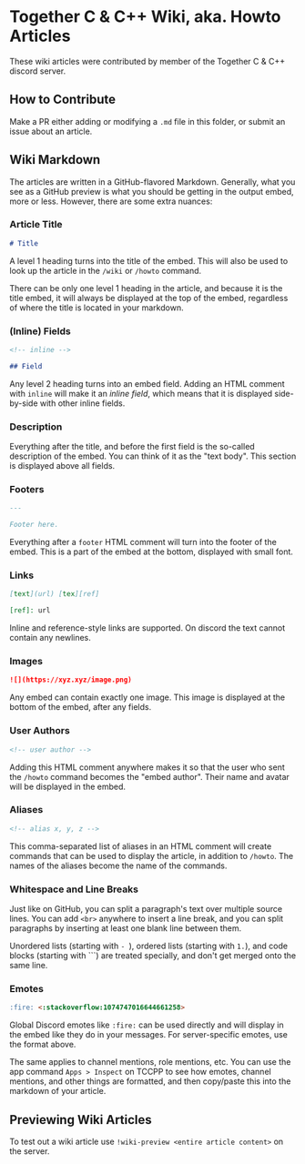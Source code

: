 # Together C & C++ Wiki, aka. Howto Articles

These wiki articles were contributed by member of the Together C & C++ discord server.

## How to Contribute

Make a PR either adding or modifying a `.md` file in this folder, or submit an issue about an article.

## Wiki Markdown

The articles are written in a GitHub-flavored Markdown. Generally, what you see as a GitHub preview is what you should
be getting in the output embed, more or less. However, there are some extra nuances:

### Article Title

```md
# Title
```

A level 1 heading turns into the title of the embed. This will also be used to look up the article in the `/wiki` or
`/howto` command.

There can be only one level 1 heading in the article, and because it is the title embed, it will always be displayed at
the top of the embed, regardless of where the title is located in your markdown.

### (Inline) Fields

```md
<!-- inline -->

## Field
```

Any level 2 heading turns into an embed field. Adding an HTML comment with `inline` will make it an _inline field_,
which means that it is displayed side-by-side with other inline fields.

### Description

Everything after the title, and before the first field is the so-called description of the embed. You can think of it as
the "text body". This section is displayed above all fields.

### Footers

```md
---

Footer here.
```

Everything after a `footer` HTML comment will turn into the footer of the embed. This is a part of the embed at the
bottom, displayed with small font.

### Links

```md
[text](url) [tex][ref]

[ref]: url
```

Inline and reference-style links are supported. On discord the text cannot contain any newlines.

### Images

```md
![](https://xyz.xyz/image.png)
```

Any embed can contain exactly one image. This image is displayed at the bottom of the embed, after any fields.

### User Authors

```md
<!-- user author -->
```

Adding this HTML comment anywhere makes it so that the user who sent the `/howto` command becomes the "embed author".
Their name and avatar will be displayed in the embed.

### Aliases

```md
<!-- alias x, y, z -->
```

This comma-separated list of aliases in an HTML comment will create commands that can be used to display the article, in
addition to `/howto`. The names of the aliases become the name of the commands.

### Whitespace and Line Breaks

Just like on GitHub, you can split a paragraph's text over multiple source lines. You can add `<br>` anywhere to insert
a line break, and you can split paragraphs by inserting at least one blank line between them.

Unordered lists (starting with `- `), ordered lists (starting with `1.`), and code blocks (starting with \`\`\`) are
treated specially, and don't get merged onto the same line.

### Emotes

```md
:fire: <:stackoverflow:1074747016644661258>
```

Global Discord emotes like `:fire:` can be used directly and will display in the embed like they do in your messages.
For server-specific emotes, use the format above.

The same applies to channel mentions, role mentions, etc. You can use the app command `Apps > Inspect` on TCCPP to see
how emotes, channel mentions, and other things are formatted, and then copy/paste this into the markdown of your
article.

## Previewing Wiki Articles

To test out a wiki article use `!wiki-preview <entire article content>` on the server.
